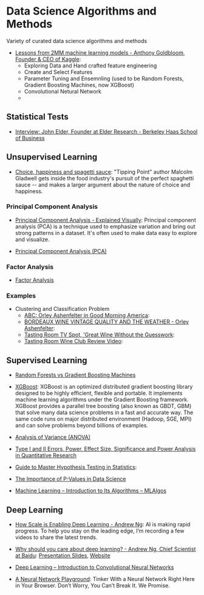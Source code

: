 # Data Science Algorithms and Methods
Variety of curated data science algorithms and methods

- [Lessons from 2MM machine learning models - Anthony Goldbloom, Founder & CEO of Kaggle](https://www.youtube.com/watch?v=GTs5ZQ6XwUM):
  - Exploring Data and Hand crafted feature engineering
   - Create and Select Features
   - Parameter Tuning and Ensemnling (used to be Random Forests, Gradient Boosting Machines, now XGBoost)
  - Convolutional Netural Network
   - 

## Statistical Tests
- [Interview: John Elder, Founder at Elder Research - Berkeley Haas School of Business](https://www.youtube.com/watch?v=3o6E2WNqIcs)

## Unsupervised Learning
- [Choice, happiness and spagetti sauce](https://www.ted.com/talks/malcolm_gladwell_on_spaghetti_sauce?language=en): "Tipping Point" author Malcolm Gladwell gets inside the food industry's pursuit of the perfect spaghetti sauce -- and makes a larger argument about the nature of choice and happiness.

### Principal Component Analysis
- [Principal Component Analysis - Explained Visually](http://setosa.io/ev/principal-component-analysis/): Principal component analysis (PCA) is a technique used to emphasize variation and bring out strong patterns in a dataset. It's often used to make data easy to explore and visualize.

- [Principal Component Analysis (PCA)](https://www.youtube.com/watch?v=_UVHneBUBW0)

### Factor Analysis
- [Factor Analysis](https://www.youtube.com/watch?reload=9&v=WV_jcaDBZ2I)

### Examples
- Clustering and Classification Problem
  - [ABC: Orley Ashenfelter in Good Morning America](https://www.youtube.com/watch?v=Ec8hPHLMyzY): 
  - [BORDEAUX WINE VINTAGE QUALITY AND THE WEATHER - Orley Ashenfelter](http://www.liquidasset.com/orley.htm): 
  - [Tasting Room TV Spot, 'Great Wine Without the Guesswork](https://www.youtube.com/watch?v=GG791IrUxew): 
  - [Tasting Room Wine Club Review Video](https://www.youtube.com/watch?v=mNVifC-tUKI): 

## Supervised Learning
- [Random Forests vs Gradient Boosting Machines](https://medium.com/@aravanshad/gradient-boosting-versus-random-forest-cfa3fa8f0d80)

- [XGBoost](https://www.kdd.org/kdd2016/papers/files/rfp0697-chenAemb.pdf): XGBoost is an optimized distributed gradient boosting library designed to be highly efficient, flexible and portable. It implements machine learning algorithms under the Gradient Boosting framework. XGBoost provides a parallel tree boosting (also known as GBDT, GBM) that solve many data science problems in a fast and accurate way. The same code runs on major distributed environment (Hadoop, SGE, MPI) and can solve problems beyond billions of examples.

- [Analysis of Variance (ANOVA)](https://www.youtube.com/watch?v=0Vj2V2qRU10)

- [Type I and II Errors, Power, Effect Size, Significance and Power Analysis in Quantitative Research](https://www.youtube.com/watch?v=OWn3Ko1WYTA)

- [Guide to Master Hypothesis Testing in Statistics](https://www.analyticsvidhya.com/blog/2015/09/hypothesis-testing-explained/): 

- [The Importance of P-Values in Data Science](https://opendatascience.com/the-importance-of-p-values-in-data-science/)

- [Machine Learning – Introduction to Its Algorithms – MLAlgos](https://vinodsblog.com/2018/03/26/machine-learning-introduction-to-its-algorithms-mlalgos/)

## Deep Learning
- [How Scale is Enabling Deep Learning - Andrew Ng](https://www.youtube.com/watch?v=LcfLo7YP8O4): AI is making rapid progress. To help you stay on the leading edge, I’m recording a few videos to share the latest trends.

- [Why should you care about deep learning? - Andrew Ng, Chief Scientist at Baidu](https://www.youtube.com/watch?v=O0VN0pGgBZM): [Presentation Slides](http://www.slideshare.net/ExtractConf), [Website](http://extractconf.com)

- [Deep Learning – Introduction to Convolutional Neural Networks](https://vinodsblog.com/2018/10/15/everything-you-need-to-know-about-convolutional-neural-networks/)

- [A Neural Network Playground](http://playground.tensorflow.org): Tinker With a Neural Network Right Here in Your Browser.
Don’t Worry, You Can’t Break It. We Promise.
